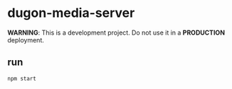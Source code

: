 # dugon-media-server

**WARNING**: This is a development project. Do not use it in a **PRODUCTION** deployment.

## run

`npm start`